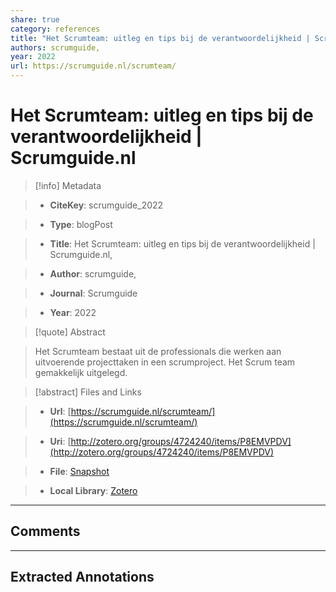 ```yaml
---  
share: true  
category: references  
title: "Het Scrumteam: uitleg en tips bij de verantwoordelijkheid | Scrumguide.nl"  
authors: scrumguide,  
year: 2022  
url: https://scrumguide.nl/scrumteam/  
---  
```

  
# Het Scrumteam: uitleg en tips bij de verantwoordelijkheid | Scrumguide.nl  
  
> [!info] Metadata  
> - **CiteKey**: scrumguide_2022  
> - **Type**: blogPost  
> - **Title**: Het Scrumteam: uitleg en tips bij de verantwoordelijkheid | Scrumguide.nl,   
> - **Author**: scrumguide,  
> - **Journal**: Scrumguide   
> - **Year**: 2022   
  
> [!quote] Abstract  
> Het Scrumteam bestaat uit de professionals die werken aan uitvoerende projecttaken in een scrumproject. Het Scrum team gemakkelijk uitgelegd.  
  
> [!abstract] Files and Links  
> - **Url**: [https://scrumguide.nl/scrumteam/](https://scrumguide.nl/scrumteam/)  
> - **Uri**: [http://zotero.org/groups/4724240/items/P8EMVPDV](http://zotero.org/groups/4724240/items/P8EMVPDV)  
> - **File**: [Snapshot](file:///Users/jan/Zotero/storage/LMM58I4J/scrumteam.html)  
> - **Local Library**: [Zotero]((zotero://select/groups/4724240/items/P8EMVPDV))  
  
----  
  
## Comments  
  
  
  
----  
  
## Extracted Annotations  
  
